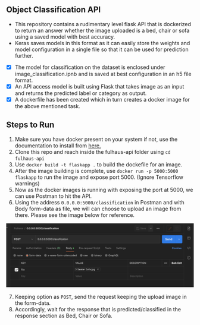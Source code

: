 ## Object Classification API

 - This repository contains a rudimentary level flask API that is dockerized to return an answer whether the image uploaded is a bed, chair or sofa using a saved model with best accuracy.
 - Keras saves models in this format as it can easily store the weights and model configuration in a single file so that it can be used for prediction further. 
 
 - [x] The model for classification on the dataset is enclosed under image_classification.ipnb and is saved at best configuration in an h5 file format.
 - [x] An API access model is built using Flask that takes image as an input and returns the predicted label or category as output.
 - [x] A dockerfile has been created which in turn creates a docker image for the above mentioned task.

## Steps to Run

 1. Make sure you have docker present on your system if not, use the documentation to install from [here.](https://www.digitalocean.com/community/tutorials/how-to-install-and-use-docker-on-ubuntu-20-04)
 2. Clone this repo and reach inside the fulhaus-api folder using `cd fulhaus-api`
 3. Use `docker build -t flaskapp .` to build the dockefile for an image.
 4. After the image building is complete, use `docker run -p 5000:5000 flaskapp` to run the image and expose port 5000. (Ignore Tensorflow warnings)
 5. Now as the docker images is running with exposing the port at 5000, we can use Postman to hit the API.
 6. Using the address `0.0.0.0:5000/classification` in Postman and with Body form-data as file, we will can choose to upload an image from there. Please see the image below for reference.

 ![Reference for image uploading ](/ss1.png) 

 7. Keeping option as `POST`, send the request keeping the upload image in the form-data.
 8. Accordingly, wait for the response that is predicted/classified in the response section as Bed, Chair or Sofa.
